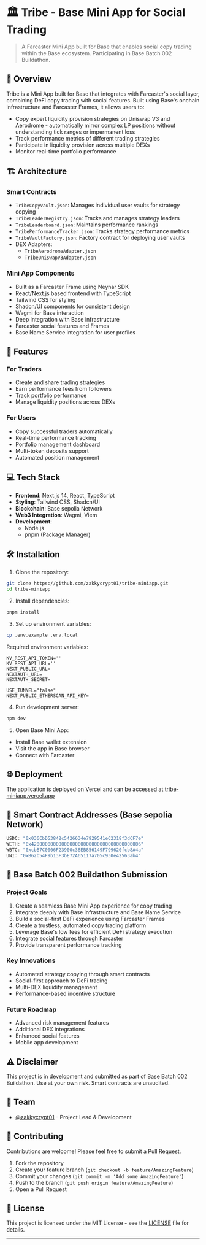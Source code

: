 # 🏛️ Tribe - Base Mini App for Social Trading

> A Farcaster Mini App built for Base that enables social copy trading within the Base ecosystem. Participating in Base Batch 002 Buildathon.

## 🌟 Overview

Tribe is a Mini App built for Base that integrates with Farcaster's social layer, combining DeFi copy trading with social features. Built using Base's onchain infrastructure and Farcaster Frames, it allows users to:
- Copy expert liquidity provision strategies on Uniswap V3 and Aerodrome - automatically mirror complex LP positions without understanding tick ranges or impermanent loss
- Track performance metrics of different trading strategies
- Participate in liquidity provision across multiple DEXs
- Monitor real-time portfolio performance

## 🏗️ Architecture

### Smart Contracts
- `TribeCopyVault.json`: Manages individual user vaults for strategy copying
- `TribeLeaderRegistry.json`: Tracks and manages strategy leaders
- `TribeLeaderboard.json`: Maintains performance rankings
- `TribePerformanceTracker.json`: Tracks strategy performance metrics
- `TribeVaultFactory.json`: Factory contract for deploying user vaults
- DEX Adapters:
  - `TribeAerodromeAdapter.json`
  - `TribeUniswapV3Adapter.json`

### Mini App Components
- Built as a Farcaster Frame using Neynar SDK
- React/Next.js based frontend with TypeScript
- Tailwind CSS for styling
- Shadcn/UI components for consistent design
- Wagmi for Base interaction
- Deep integration with Base infrastructure
- Farcaster social features and Frames
- Base Name Service integration for user profiles

## 🚀 Features

### For Traders
- Create and share trading strategies
- Earn performance fees from followers
- Track portfolio performance
- Manage liquidity positions across DEXs

### For Users
- Copy successful traders automatically
- Real-time performance tracking
- Portfolio management dashboard
- Multi-token deposits support
- Automated position management

## 💻 Tech Stack

- **Frontend**: Next.js 14, React, TypeScript
- **Styling**: Tailwind CSS, Shadcn/UI
- **Blockchain**: Base sepolia Network
- **Web3 Integration**: Wagmi, Viem
- **Development**: 
  - Node.js
  - pnpm (Package Manager)

## 🛠️ Installation

1. Clone the repository:
```bash
git clone https://github.com/zakkycrypt01/tribe-miniapp.git
cd tribe-miniapp
```

2. Install dependencies:
```bash
pnpm install
```

3. Set up environment variables:
```bash
cp .env.example .env.local
```

Required environment variables:
```env
KV_REST_API_TOKEN=''
KV_REST_API_URL=''
NEXT_PUBLIC_URL=
NEXTAUTH_URL=
NEXTAUTH_SECRET=

USE_TUNNEL="false"
NEXT_PUBLIC_ETHERSCAN_API_KEY=
```

4. Run development server:
```bash
npm dev
```

5. Open Base Mini App:
- Install Base wallet extension
- Visit the app in Base browser
- Connect with Farcaster

## 🌐 Deployment

The application is deployed on Vercel and can be accessed at [tribe-miniapp.vercel.app](https://tribev1.vercel.app)

## 🔗 Smart Contract Addresses (Base sepolia Network)

```typescript
USDC: "0x036CbD53842c5426634e7929541eC2318f3dCF7e"
WETH: "0x4200000000000000000000000000000000000006"
WBTC: "0xcbB7C0006F23900c38EB856149F799620fcb8A4a"
UNI: "0xB62b54F9b13F3bE72A65117a705c930e42563ab4"
```

## 📝 Base Batch 002 Buildathon Submission

### Project Goals
1. Create a seamless Base Mini App experience for copy trading
2. Integrate deeply with Base infrastructure and Base Name Service
3. Build a social-first DeFi experience using Farcaster Frames
4. Create a trustless, automated copy trading platform
2. Leverage Base's low fees for efficient DeFi strategy execution
3. Integrate social features through Farcaster
4. Provide transparent performance tracking

### Key Innovations
- Automated strategy copying through smart contracts
- Social-first approach to DeFi trading
- Multi-DEX liquidity management
- Performance-based incentive structure

### Future Roadmap
- Advanced risk management features
- Additional DEX integrations
- Enhanced social features
- Mobile app development

## ⚠️ Disclaimer

This project is in development and submitted as part of Base Batch 002 Buildathon. Use at your own risk. Smart contracts are unaudited.

## 👥 Team

- [@zakkycrypt01](https://github.com/zakkycrypt01) - Project Lead & Development

## 🤝 Contributing

Contributions are welcome! Please feel free to submit a Pull Request.

1. Fork the repository
2. Create your feature branch (`git checkout -b feature/AmazingFeature`)
3. Commit your changes (`git commit -m 'Add some AmazingFeature'`)
4. Push to the branch (`git push origin feature/AmazingFeature`)
5. Open a Pull Request

## 📝 License

This project is licensed under the MIT License - see the [LICENSE](LICENSE) file for details.

---


